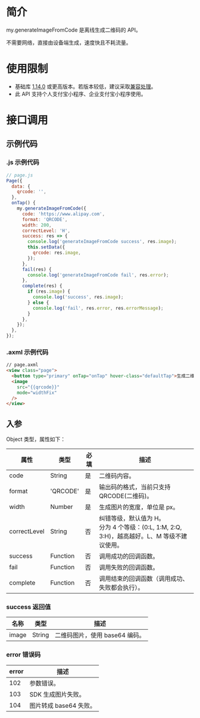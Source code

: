 # 简介

my.generateImageFromCode 是离线生成二维码的 API。

不需要网络，直接由设备端生成，速度快且不耗流量。

# 使用限制

- 基础库 [1.14.0](https://opendocs.alipay.com/mini/framework/lib) 或更高版本。若版本较低，建议采取[兼容处理](https://docs.alipay.com/mini/framework/compatibility)。
- 此 API 支持个人支付宝小程序、企业支付宝小程序使用。

# 接口调用

## 示例代码

### .js 示例代码

```javascript
// page.js
Page({
  data: {
    qrcode: '',
  },
  onTap() {
    my.generateImageFromCode({
      code: 'https://www.alipay.com',
      format: 'QRCODE',
      width: 200,
      correctLevel: 'H',
      success: res => {
        console.log('generateImageFromCode success', res.image);
        this.setData({
          qrcode: res.image,
        });
      },
      fail(res) {
        console.log('generateImageFromCode fail', res.error);
      },
      complete(res) {
        if (res.image) {
          console.log('success', res.image);
        } else {
          console.log('fail', res.error, res.errorMessage);
        }
      },
    });
  },
});
```

### .axml 示例代码

```html
// page.axml
<view class="page">
  <button type="primary" onTap="onTap" hover-class="defaultTap">生成二维码</button>
  <image
    src="{{qrcode}}"
    mode="widthFix"
  />
</view>
```

## 入参

Object 类型，属性如下： 

| **属性** | **类型** | **必填** | **描述** |
| --- | --- | --- | --- |
| code | String | 是 | 二维码内容。 |
| format | 'QRCODE' | 是 | 输出码的格式，当前只支持 QRCODE(二维码)。 |
| width | Number | 是 | 生成图片的宽度，单位是 px。 |
| correctLevel | String | 否 | 纠错等级，默认值为 H。<br />分为 4 个等级：(0:L, 1:M, 2:Q, 3:H)，越高越好。L、M 等级不建议使用。 |
| success | Function | 否 | 调用成功的回调函数。 |
| fail | Function | 否 | 调用失败的回调函数。 |
| complete | Function | 否 | 调用结束的回调函数（调用成功、失败都会执行）。 |

### success 返回值

| **名称** | **类型** | **描述**                       |
| -------- | -------- | ------------------------------ |
| image    | String   | 二维码图片，使用 base64 编码。 |

### error 错误码

| **error** | **描述**               |
| --------- | ---------------------- |
| 102       | 参数错误。             |
| 103       | SDK 生成图片失败。     |
| 104       | 图片转成 base64 失败。 |
